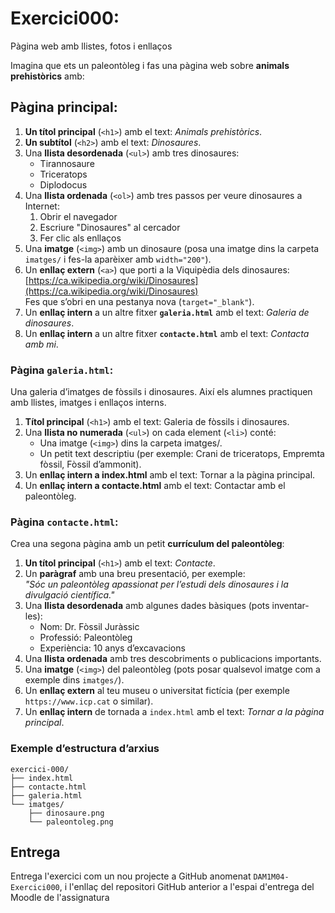 # Exercici000: 

Pàgina web amb llistes, fotos i enllaços

Imagina que ets un paleontòleg i fas una pàgina web sobre **animals prehistòrics** amb:

## Pàgina principal: 

1. **Un títol principal** (`<h1>`) amb el text: *Animals prehistòrics*.
2. **Un subtítol** (`<h2>`) amb el text: *Dinosaures*.
3. Una **llista desordenada** (`<ul>`) amb tres dinosaures:
   - Tirannosaure
   - Triceratops
   - Diplodocus
4. Una **llista ordenada** (`<ol>`) amb tres passos per veure dinosaures a Internet:
   1. Obrir el navegador
   2. Escriure "Dinosaures" al cercador
   3. Fer clic als enllaços
5. Una **imatge** (`<img>`) amb un dinosaure (posa una imatge dins la carpeta `imatges/` i fes-la aparèixer amb `width="200"`).
6. Un **enllaç extern** (`<a>`) que porti a la Viquipèdia dels dinosaures:  
   [https://ca.wikipedia.org/wiki/Dinosaures](https://ca.wikipedia.org/wiki/Dinosaures)  
   Fes que s’obri en una pestanya nova (`target="_blank"`).
7. Un **enllaç intern** a un altre fitxer **`galeria.html`** amb el text: *Galeria de dinosaures*.
8. Un **enllaç intern** a un altre fitxer **`contacte.html`** amb el text: *Contacta amb mi*.

### Pàgina `galeria.html`:

Una galeria d’imatges de fòssils i dinosaures.
Així els alumnes practiquen amb llistes, imatges i enllaços interns.

1. **Títol principal** (`<h1>`) amb el text: Galeria de fòssils i dinosaures.
2. Una **llista no numerada** (`<ul>`) on cada element (`<li>`) conté:
    - Una imatge (`<img>`) dins la carpeta imatges/.
    - Un petit text descriptiu (per exemple: Crani de triceratops, Empremta fòssil, Fòssil d’ammonit).
3. Un **enllaç intern a index.html** amb el text: Tornar a la pàgina principal.
4. Un **enllaç intern a contacte.html** amb el text: Contactar amb el paleontòleg.

### Pàgina `contacte.html`:

Crea una segona pàgina amb un petit **currículum del paleontòleg**:

1. **Un títol principal** (`<h1>`) amb el text: *Contacte*.  
2. Un **paràgraf** amb una breu presentació, per exemple:  
   *"Sóc un paleontòleg apassionat per l’estudi dels dinosaures i la divulgació científica."*  
3. Una **llista desordenada** amb algunes dades bàsiques (pots inventar-les):  
   - Nom: Dr. Fòssil Juràssic  
   - Professió: Paleontòleg  
   - Experiència: 10 anys d’excavacions  
4. Una **llista ordenada** amb tres descobriments o publicacions importants.  
5. Una **imatge** (`<img>`) del paleontòleg (pots posar qualsevol imatge com a exemple dins `imatges/`).  
6. Un **enllaç extern** al teu museu o universitat fictícia (per exemple `https://www.icp.cat` o similar).  
7. Un **enllaç intern** de tornada a `index.html` amb el text: *Tornar a la pàgina principal*.  

### Exemple d’estructura d’arxius

```text
exercici-000/
├── index.html
├── contacte.html
├── galeria.html
└── imatges/
    ├── dinosaure.png
    └── paleontoleg.png
```
## Entrega

Entrega l'exercici com un nou projecte a GitHub anomenat `DAM1M04-Exercici000`, i l'enllaç del repositori GitHub anterior a l'espai d'entrega del Moodle de l'assignatura

